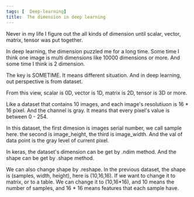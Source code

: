 ```yaml
---
tags: [  Deep-learning]
title:  The dimension in deep learning
---
```


Never in my life I figure out the all kinds of dimension until scalar, vector, matrix, tensor was put together.

In deep learning, the dimension puzzled me for a long time. Some time I think one image is multi dimensions like 10000 dimensions or more. And some time I think is 2 dimension.

The key is SOMETIME. It means different situation. And in deep learning, out perspective is from dataset. 

From this view, scalar is 0D, vector is 1D, matrix is 2D, tensor is 3D or more. 

Like a dataset that contains 10 images, and each image's resolutiuon is  16 * 16 pixel. And the channel is gray. It means that every pixel's value is between 0 - 254.

In this dataset, the first dimesion is images serial number, we call sample here. the second is image_height, the third is  image_width. And the val of data point is the gray level of current pixel.


In keras, the dataset's dimension can be get by .ndim method. And the shape can be get by .shape method.

We can also change shape by .reshape. In the previous dataset, the shape is (samples, width, height), here is (10,16,16). If we want to change it to matrix, or to a table. We can change it to (10,16*16), and 10 means the number of samples, and 16 * 16 means features that each sample have.
